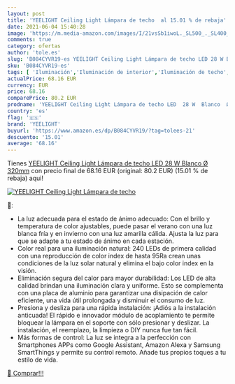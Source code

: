 ```yaml
---
layout: post
title: 'YEELIGHT Ceiling Light Lámpara de techo  al 15.01 % de rebaja'
date: 2021-06-04 15:40:28
image: 'https://m.media-amazon.com/images/I/21vsSb1iwoL._SL500_._SL400_.jpg'
comments: true
category: ofertas
author: 'tole.es'
slug: 'B084CYVR19-es YEELIGHT Ceiling Light Lámpara de techo LED 28 W Blanco Ø...'
sku: 'B084CYVR19-es'
tags: [ 'Iluminación','Iluminación de interior','Iluminación de techo','Iluminación de techo para oficina','yeelight', ]
actualPrice: 68.16 EUR
currency: EUR
price: 68.16
comparePrice: 80.2 EUR
prodname: 'YEELIGHT Ceiling Light Lámpara de techo LED  28 W  Blanco  Ø 320mm'
country: 'es'
flag: '🇪🇸'
brand: 'YEELIGHT'
buyurl: 'https://www.amazon.es/dp/B084CYVR19/?tag=tolees-21'
descuento: '15.01'
average: '68.16'
---
```


Tienes [YEELIGHT Ceiling Light Lámpara de techo LED  28 W  Blanco  Ø 320mm](https://www.amazon.es/dp/B084CYVR19/?tag=tolees-21) con precio final de  68.16 EUR (original: 80.2 EUR) (15.01 %  de rebaja) aqui!

[![YEELIGHT Ceiling Light Lámpara de techo ](https://m.media-amazon.com/images/I/21vsSb1iwoL._SL500_._SL400_.jpg)](https://www.amazon.es/dp/B084CYVR19/?tag=tolees-21)

🔎:

- La luz adecuada para el estado de ánimo adecuado: Con el brillo y temperatura de color ajustables, puede pasar el verano con una luz blanca fría y en invierno con una luz amarilla cálida. Ajusta la luz para que se adapte a tu estado de ánimo en cada estación.
- Color real para una iluminación natural: 240 LEDs de primera calidad con una reproducción de color index de hasta 95Ra crean unas condiciones de la luz solar natural y elimina el bajo color index en la visión.
- Eliminación segura del calor para mayor durabilidad: Los LED de alta calidad brindan una iluminación clara y uniforme. Esto se complementa con una placa de aluminio para garantizar una disipación de calor eficiente, una vida útil prolongada y disminuir el consumo de luz.
- Presiona y desliza para una rápida instalación: ¡Adiós a la instalación anticuada! El rápido e innovador módulo de acoplamiento te permite bloquear la lámpara en el soporte con sólo presionar y deslizar. La instalación, el reemplazo, la limpieza o DIY nunca fue tan fácil.
- Más formas de control: La luz se integra a la perfección con Smartphones APPs como Google Assistant, Amazon Alexa y Samsung SmartThings y permite su control remoto. Añade tus propios toques a tu estilo de vida.

[🛒 Comprar!!!](https://www.amazon.es/dp/B084CYVR19/?tag=tolees-21)
